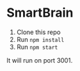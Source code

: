 # SmartBrain

1. Clone this repo
2. Run `npm install`
3. Run `npm start`

It will run on port 3001.
